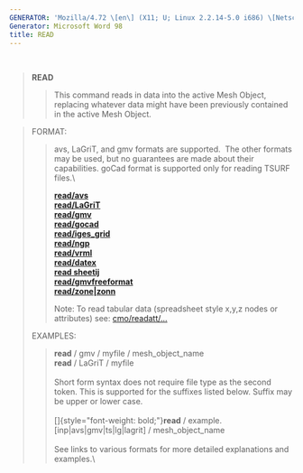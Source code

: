 ```yaml
---
GENERATOR: 'Mozilla/4.72 \[en\] (X11; U; Linux 2.2.14-5.0 i686) \[Netscape\]'
Generator: Microsoft Word 98
title: READ
---
```


 

> **READ**
>
> > This command reads in data into the active Mesh Object, replacing
> > whatever data might have been previously contained in the active
> > Mesh Object.

> FORMAT:
>
> > avs, LaGriT, and gmv formats are supported.  The other formats may
> > be used, but no guarantees are made about their capabilities. goCad
> > format is supported only for reading TSURF files.\
> >
> > **[read/avs](../read_avs.html)**\
> > **[read/LaGriT](../read_lagrit.html)**\
> > **[read/gmv](../read_gmv.html)**\
> > **[read/gocad](../read_gocad.html)**\
> > **[read/iges\_grid](../read_iges_grid.html)**\
> > **[read/ngp](../read_ngp.html)**\
> > **[read/vrml](../read_vrml.html)**\
> > **[read/datex](../read_datex.html)**\
> > **[read sheetij](../read_sheetij.html)**\
> > **[read/gmvfreeformat](../read_freeformat.html)**\
> > **[read/zone|zonn\
> > ](../read_fehm_zone.html)**
> >
> > Note: To read tabular data (spreadsheet style x,y,z nodes or
> > attributes) see: [cmo/readatt/...](cmo/cmo_readatt.html)
>
> EXAMPLES:
>
> > **read** / gmv / myfile / mesh\_object\_name\
> > **read** / LaGriT / myfile\
> > \
> > Short form syntax does not require file type as the second token.
> > This is supported for the suffixes listed below. Suffix may be upper
> > or lower case.\
> > \
> > []{style="font-weight: bold;"}**read** /
> > example.\[inp|avs|gmv|ts|lg|lagrit\] / mesh\_object\_name\
> > \
> > See links to various formats for more detailed explanations and
> > examples.\

\
\
[\
](../read_fehm_zone.html)
